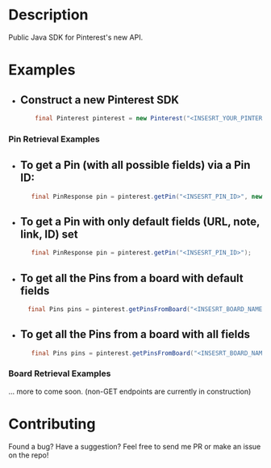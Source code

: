 # Description

Public Java SDK for Pinterest's new API.

# Examples

- Construct a new Pinterest SDK
  - 
   ```java 
       final Pinterest pinterest = new Pinterest("<INSESRT_YOUR_PINTEREST_ACCESS_TOKEN>");
    ```
    
### Pin Retrieval Examples
    
- To get a Pin (with all possible fields) via a Pin ID:
  - 
   ```java 
      final PinResponse pin = pinterest.getPin("<INSESRT_PIN_ID>", new PinFields().setAll());
   ```
   
- To get a Pin with only default fields (URL, note, link, ID) set
  - 
  ```java
     final PinResponse pin = pinterest.getPin("<INSESRT_PIN_ID>");
  ```
    
- To get all the Pins from a board with default fields
  - 
  ```java 
    final Pins pins = pinterest.getPinsFromBoard("<INSESRT_BOARD_NAME>");
  ```
    
- To get all the Pins from a board with all fields
  - 
  ```java 
     final Pins pins = pinterest.getPinsFromBoard("<INSESRT_BOARD_NAME>", new PinFields().setAll());
  ```
  
### Board Retrieval Examples
  
... more to come soon. (non-GET endpoints are currently in construction)

# Contributing

Found a bug? Have a suggestion? Feel free to send me PR or make an issue on the repo!
